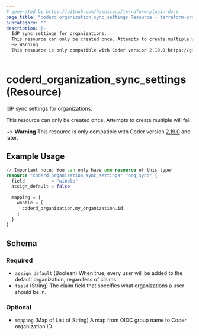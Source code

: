 ```yaml
---
# generated by https://github.com/hashicorp/terraform-plugin-docs
page_title: "coderd_organization_sync_settings Resource - terraform-provider-coderd"
subcategory: ""
description: |-
  IdP sync settings for organizations.
  This resource can only be created once. Attempts to create multiple will fail.
  ~> Warning
  This resource is only compatible with Coder version 2.19.0 https://github.com/coder/coder/releases/tag/v2.19.0 and later.
---
```


# coderd_organization_sync_settings (Resource)

IdP sync settings for organizations.

This resource can only be created once. Attempts to create multiple will fail.

~> **Warning**
This resource is only compatible with Coder version [2.19.0](https://github.com/coder/coder/releases/tag/v2.19.0) and later.

## Example Usage

```terraform
// Important note: You can only have one resource of this type!
resource "coderd_organization_sync_settings" "org_sync" {
  field          = "wibble"
  assign_default = false

  mapping = {
    wobble = [
      coderd_organization.my_organization.id,
    ]
  }
}
```

<!-- schema generated by tfplugindocs -->
## Schema

### Required

- `assign_default` (Boolean) When true, every user will be added to the default organization, regardless of claims.
- `field` (String) The claim field that specifies what organizations a user should be in.

### Optional

- `mapping` (Map of List of String) A map from OIDC group name to Coder organization ID.

